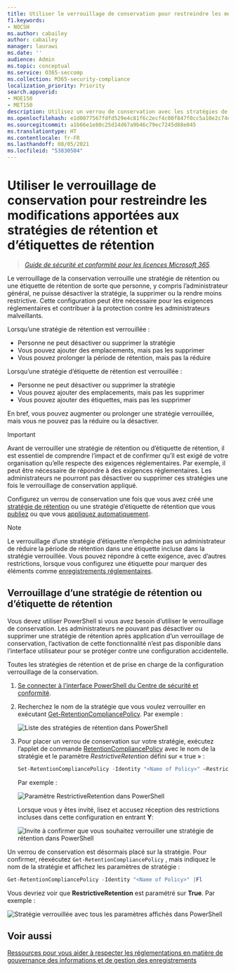 ```yaml
---
title: Utiliser le verrouillage de conservation pour restreindre les modifications apportées aux stratégies de rétention et d’étiquettes de rétention
f1.keywords:
- NOCSH
ms.author: cabailey
author: cabailey
manager: laurawi
ms.date: ''
audience: Admin
ms.topic: conceptual
ms.service: O365-seccomp
ms.collection: M365-security-compliance
localization_priority: Priority
search.appverid:
- MOE150
- MET150
description: Utilisez un verrou de conservation avec les stratégies de rétention et les stratégies d’étiquette de conservation pour vous aider à respecter les exigences réglementaires et à vous protéger des administrateurs malveillants.
ms.openlocfilehash: e1d0077567fdfd529e4c81f6c2ecf4c00f847f0cc5a10e2c74d80aa5d320c813
ms.sourcegitcommit: a1b66e1e80c25d14d67a9b46c79ec7245d88e045
ms.translationtype: HT
ms.contentlocale: fr-FR
ms.lasthandoff: 08/05/2021
ms.locfileid: "53830504"
---
```

# <a name="use-preservation-lock-to-restrict-changes-to-retention-policies-and-retention-label-policies"></a>Utiliser le verrouillage de conservation pour restreindre les modifications apportées aux stratégies de rétention et d’étiquettes de rétention

>*[Guide de sécurité et conformité pour les licences Microsoft 365](/office365/servicedescriptions/microsoft-365-service-descriptions/microsoft-365-tenantlevel-services-licensing-guidance/microsoft-365-security-compliance-licensing-guidance).*

Le verrouillage de la conservation verrouille une stratégie de rétention ou une étiquette de rétention de sorte que personne, y compris l’administrateur général, ne puisse désactiver la stratégie, la supprimer ou la rendre moins restrictive. Cette configuration peut être nécessaire pour les exigences réglementaires et contribuer à la protection contre les administrateurs malveillants.

Lorsqu’une stratégie de rétention est verrouillée :

- Personne ne peut désactiver ou supprimer la stratégie
- Vous pouvez ajouter des emplacements, mais pas les supprimer
- Vous pouvez prolonger la période de rétention, mais pas la réduire

Lorsqu’une stratégie d’étiquette de rétention est verrouillée :

- Personne ne peut désactiver ou supprimer la stratégie
- Vous pouvez ajouter des emplacements, mais pas les supprimer
- Vous pouvez ajouter des étiquettes, mais pas les supprimer

En bref, vous pouvez augmenter ou prolonger une stratégie verrouillée, mais vous ne pouvez pas la réduire ou la désactiver.

> [!IMPORTANT]
> Avant de verrouiller une stratégie de rétention ou d’étiquette de rétention, il est essentiel de comprendre l’impact et de confirmer qu’il est exigé de votre organisation qu’elle respecte des exigences réglementaires. Par exemple, il peut être nécessaire de répondre à des exigences réglementaires. Les administrateurs ne pourront pas désactiver ou supprimer ces stratégies une fois le verrouillage de conservation appliqué.

Configurez un verrou de conservation une fois que vous avez créé une [stratégie de rétention](create-retention-policies.md) ou une stratégie d’étiquette de rétention que vous [publiez](create-apply-retention-labels.md) ou que vous [appliquez automatiquement](apply-retention-labels-automatically.md). 

> [!NOTE]
> Le verrouillage d’une stratégie d’étiquette n’empêche pas un administrateur de réduire la période de rétention dans une étiquette incluse dans la stratégie verrouillée. Vous pouvez répondre à cette exigence, avec d’autres restrictions, lorsque vous configurez une étiquette pour marquer des éléments comme [enregistrements réglementaires](records-management.md#records).

## <a name="how-to-lock-a-retention-policy-or-retention-label-policy"></a>Verrouillage d’une stratégie de rétention ou d’étiquette de rétention

Vous devez utiliser PowerShell si vous avez besoin d’utiliser le verrouillage de conservation. Les administrateurs ne pouvant pas désactiver ou supprimer une stratégie de rétention après application d’un verrouillage de conservation, l’activation de cette fonctionnalité n’est pas disponible dans l’interface utilisateur pour se protéger contre une configuration accidentelle.

Toutes les stratégies de rétention et de prise en charge de la configuration verrouillage de la conservation.

1. [Se connecter à l’interface PowerShell du Centre de sécurité et conformité](/powershell/exchange/connect-to-scc-powershell).

2. Recherchez le nom de la stratégie que vous voulez verrouiller en exécutant [Get-RetentionCompliancePolicy](/powershell/module/exchange/get-retentioncompliancepolicy). Par exemple :
    
   ![Liste des stratégies de rétention dans PowerShell](../media/retention-policy-preservation-lock-get-retentioncompliancepolicy.PNG)

3. Pour placer un verrou de conservation sur votre stratégie, exécutez l’applet de commande [RetentionCompliancePolicy](/powershell/module/exchange/set-retentioncompliancepolicy) avec le nom de la stratégie et le paramètre *RestrictiveRetention* défini sur « true » :
    
    ```powershell
    Set-RetentionCompliancePolicy -Identity "<Name of Policy>" –RestrictiveRetention $true
    ```
    
    Par exemple :
    
    ![Paramètre RestrictiveRetention dans PowerShell](../media/retention-policy-preservation-lock-restrictiveretention.PNG)
    
     Lorsque vous y êtes invité, lisez et accusez réception des restrictions incluses dans cette configuration en entrant **Y**:
    
   ![Invite à confirmer que vous souhaitez verrouiller une stratégie de rétention dans PowerShell](../media/retention-policy-preservation-lock-confirmation-prompt.PNG)

Un verrou de conservation est désormais placé sur la stratégie. Pour confirmer, réexécutez `Get-RetentionCompliancePolicy` , mais indiquez le nom de la stratégie et affichez les paramètres de stratégie :

```powershell
Get-RetentionCompliancePolicy -Identity "<Name of Policy>" |Fl
```

Vous devriez voir que **RestrictiveRetention** est paramétré sur **True**. Par exemple :

![Stratégie verrouillée avec tous les paramètres affichés dans PowerShell](../media/retention-policy-preservation-lock-locked-policy.PNG)

## <a name="see-also"></a>Voir aussi

[Ressources pour vous aider à respecter les réglementations en matière de gouvernance des informations et de gestion des enregistrements](retention-regulatory-requirements.md)